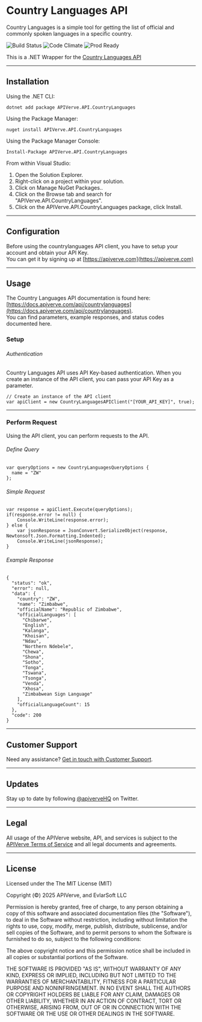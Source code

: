 Country Languages API
============

Country Languages is a simple tool for getting the list of official and commonly spoken languages in a specific country.

![Build Status](https://img.shields.io/badge/build-passing-green)
![Code Climate](https://img.shields.io/badge/maintainability-B-purple)
![Prod Ready](https://img.shields.io/badge/production-ready-blue)

This is a .NET Wrapper for the [Country Languages API](https://apiverve.com/marketplace/api/countrylanguages)

---

## Installation

Using the .NET CLI:
```
dotnet add package APIVerve.API.CountryLanguages
```

Using the Package Manager:
```
nuget install APIVerve.API.CountryLanguages
```

Using the Package Manager Console:
```
Install-Package APIVerve.API.CountryLanguages
```

From within Visual Studio:

1. Open the Solution Explorer.
2. Right-click on a project within your solution.
3. Click on Manage NuGet Packages..
4. Click on the Browse tab and search for "APIVerve.API.CountryLanguages".
5. Click on the APIVerve.API.CountryLanguages package, click Install.


---

## Configuration

Before using the countrylanguages API client, you have to setup your account and obtain your API Key.  
You can get it by signing up at [https://apiverve.com](https://apiverve.com)

---

## Usage

The Country Languages API documentation is found here: [https://docs.apiverve.com/api/countrylanguages](https://docs.apiverve.com/api/countrylanguages).  
You can find parameters, example responses, and status codes documented here.

### Setup

###### Authentication
Country Languages API uses API Key-based authentication. When you create an instance of the API client, you can pass your API Key as a parameter.

```
// Create an instance of the API client
var apiClient = new CountryLanguagesAPIClient("[YOUR_API_KEY]", true);
```

---


### Perform Request
Using the API client, you can perform requests to the API.

###### Define Query

```
var queryOptions = new CountryLanguagesQueryOptions {
  name = "ZW"
};
```

###### Simple Request

```
var response = apiClient.Execute(queryOptions);
if(response.error != null) {
	Console.WriteLine(response.error);
} else {
    var jsonResponse = JsonConvert.SerializeObject(response, Newtonsoft.Json.Formatting.Indented);
    Console.WriteLine(jsonResponse);
}
```

###### Example Response

```
{
  "status": "ok",
  "error": null,
  "data": {
    "country": "ZW",
    "name": "Zimbabwe",
    "officialName": "Republic of Zimbabwe",
    "officialLanguages": [
      "Chibarwe",
      "English",
      "Kalanga",
      "Khoisan",
      "Ndau",
      "Northern Ndebele",
      "Chewa",
      "Shona",
      "Sotho",
      "Tonga",
      "Tswana",
      "Tsonga",
      "Venda",
      "Xhosa",
      "Zimbabwean Sign Language"
    ],
    "officialLanguageCount": 15
  },
  "code": 200
}
```

---

## Customer Support

Need any assistance? [Get in touch with Customer Support](https://apiverve.com/contact).

---

## Updates
Stay up to date by following [@apiverveHQ](https://twitter.com/apiverveHQ) on Twitter.

---

## Legal

All usage of the APIVerve website, API, and services is subject to the [APIVerve Terms of Service](https://apiverve.com/terms) and all legal documents and agreements.

---

## License
Licensed under the The MIT License (MIT)

Copyright (&copy;) 2025 APIVerve, and EvlarSoft LLC

Permission is hereby granted, free of charge, to any person obtaining a copy of this software and associated documentation files (the "Software"), to deal in the Software without restriction, including without limitation the rights to use, copy, modify, merge, publish, distribute, sublicense, and/or sell copies of the Software, and to permit persons to whom the Software is furnished to do so, subject to the following conditions:

The above copyright notice and this permission notice shall be included in all copies or substantial portions of the Software.

THE SOFTWARE IS PROVIDED "AS IS", WITHOUT WARRANTY OF ANY KIND, EXPRESS OR IMPLIED, INCLUDING BUT NOT LIMITED TO THE WARRANTIES OF MERCHANTABILITY, FITNESS FOR A PARTICULAR PURPOSE AND NONINFRINGEMENT. IN NO EVENT SHALL THE AUTHORS OR COPYRIGHT HOLDERS BE LIABLE FOR ANY CLAIM, DAMAGES OR OTHER LIABILITY, WHETHER IN AN ACTION OF CONTRACT, TORT OR OTHERWISE, ARISING FROM, OUT OF OR IN CONNECTION WITH THE SOFTWARE OR THE USE OR OTHER DEALINGS IN THE SOFTWARE.